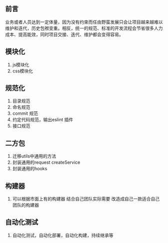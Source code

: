 ## 前言

业务或者人员达到一定体量，因为没有约束而任由野蛮发展只会让项目越来越难以维护和迭代，历史包袱变重。相反，统一的规范、标准的开发流程会节省很多人力成本、提高能效，同时项目交接、迭代、维护都会变得容易。

## 模块化

1. js模块化
2. css模块化

## 规范化

1. 目录规范
2. 命名规范
3. commit 规范
4. 约定代码规范，输出eslint 插件
5. 接口规范

## 二方包

1. 迁移utils中通用的方法
2. 封装通用的request createService
3. 封装通用的hooks

## 构建器

1. 可以根据市面上有的构建器 结合自己团队实际需要 改造成自己一款适合自己团队的构建器

## 自动化测试

1. 自动化测试，自动化部署，自动化构建，持续继承等

